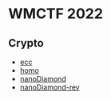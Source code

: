 # WMCTF 2022

## Crypto

* [ecc](./ecc/)
* [homo](./homo/)
* [nanoDiamond](./nanoDiamond/)
* [nanoDiamond-rev](./nanoDiamond-rev/)